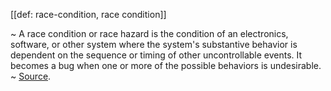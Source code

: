 [[def: race-condition, race condition]]

~ A race condition or race hazard is the condition of an electronics, software, or other system where the system's substantive behavior is dependent on the sequence or timing of other uncontrollable events. It becomes a bug when one or more of the possible behaviors is undesirable.  
~ [Source](https://en.wikipedia.org/wiki/Race_condition).
